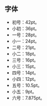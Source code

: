 ## 字体

- 初号：42pt。
- 小初：36pt。
- 一号：28pt。
- 小一：24pt。
- 二号：21pt。
- 小二：18pt。
- 三号：16pt。
- 小三：15pt。
- ‌四号：14pt‌。
- ‌小四：12pt‌。
- 五号：10.5pt。
- 小五：9pt。
- 六号：7.875pt。